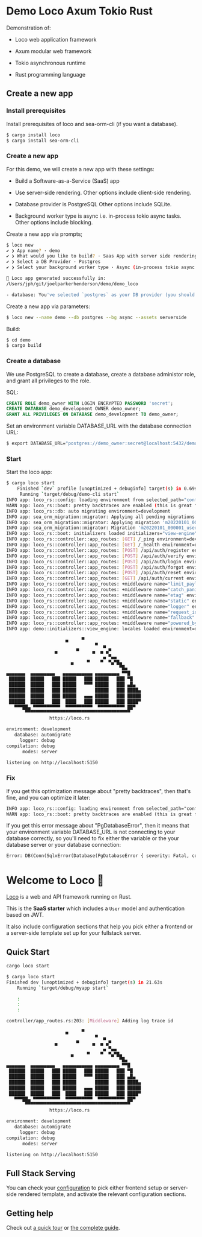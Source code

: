 # Demo Loco Axum Tokio Rust

Demonstration of:

* Loco web application framework

* Axum modular web framework

* Tokio asynchronous runtime

* Rust programming language


## Create a new app


### Install prerequisites

Install prerequisites of loco and sea-orm-cli (if you want a database).

```sh
$ cargo install loco
$ cargo install sea-orm-cli
```


### Create a new app

For this demo, we will create a new app with these settings:

* Build a Software-as-a-Service (SaaS) app

* Use server-side rendering. Other options include client-side rendering.

* Database provider is PostgreSQL Other options include SQLite.

* Background worker type is async i.e. in-process tokio async tasks. Other options include blocking.

Create a new app via prompts;

```sh
$ loco new
✔ ❯ App name? · demo
✔ ❯ What would you like to build? · Saas App with server side rendering
✔ ❯ Select a DB Provider · Postgres
✔ ❯ Select your background worker type · Async (in-process tokio async tasks)

🚂 Loco app generated successfully in:
/Users/jph/git/joelparkerhenderson/demo/demo_loco

- database: You've selected `postgres` as your DB provider (you should have a postgres instance to connect to)
```

Create a new app via parameters:

```sh
$ loco new --name demo --db postgres --bg async --assets serverside
```

Build:

```sh
$ cd demo
$ cargo build
```


### Create a database

We use PostgreSQL to create a database, create a database administor role, and grant all privileges to the role.

SQL:

```sql
CREATE ROLE demo_owner WITH LOGIN ENCRYPTED PASSWORD 'secret';
CREATE DATABASE demo_development OWNER demo_owner;
GRANT ALL PRIVILEGES ON DATABASE demo_development TO demo_owner;
```

Set an environment variable DATABASE_URL with the database connection URL:

```sh
$ export DATABASE_URL="postgres://demo_owner:secret@localhost:5432/demo_development"
```


### Start

Start the loco app:

```sh
$ cargo loco start
    Finished `dev` profile [unoptimized + debuginfo] target(s) in 0.69s
     Running `target/debug/demo-cli start`
INFO app: loco_rs::config: loading environment from selected_path="config/development.yaml" environment=development
WARN app: loco_rs::boot: pretty backtraces are enabled (this is great for development but has a runtime cost for production. disable with `logger.pretty_backtrace` in your config yaml) environment=development
INFO app: loco_rs::db: auto migrating environment=development
INFO app: sea_orm_migration::migrator: Applying all pending migrations environment=development
INFO app: sea_orm_migration::migrator: Applying migration 'm20220101_000001_users' environment=development
INFO app: sea_orm_migration::migrator: Migration 'm20220101_000001_users' has been applied environment=development
INFO app: loco_rs::boot: initializers loaded initializers="view-engine" environment=development
INFO app: loco_rs::controller::app_routes: [GET] /_ping environment=development
INFO app: loco_rs::controller::app_routes: [GET] /_health environment=development
INFO app: loco_rs::controller::app_routes: [POST] /api/auth/register environment=development
INFO app: loco_rs::controller::app_routes: [POST] /api/auth/verify environment=development
INFO app: loco_rs::controller::app_routes: [POST] /api/auth/login environment=development
INFO app: loco_rs::controller::app_routes: [POST] /api/auth/forgot environment=development
INFO app: loco_rs::controller::app_routes: [POST] /api/auth/reset environment=development
INFO app: loco_rs::controller::app_routes: [GET] /api/auth/current environment=development
INFO app: loco_rs::controller::app_routes: +middleware name="limit_payload" environment=development
INFO app: loco_rs::controller::app_routes: +middleware name="catch_panic" environment=development
INFO app: loco_rs::controller::app_routes: +middleware name="etag" environment=development
INFO app: loco_rs::controller::app_routes: +middleware name="static" environment=development
INFO app: loco_rs::controller::app_routes: +middleware name="logger" environment=development
INFO app: loco_rs::controller::app_routes: +middleware name="request_id" environment=development
INFO app: loco_rs::controller::app_routes: +middleware name="fallback" environment=development
INFO app: loco_rs::controller::app_routes: +middleware name="powered_by" environment=development
INFO app: demo::initializers::view_engine: locales loaded environment=development

                      ▄     ▀
                                 ▀  ▄
                  ▄       ▀     ▄  ▄ ▄▀
                                    ▄ ▀▄▄
                        ▄     ▀    ▀  ▀▄▀█▄
                                          ▀█▄
▄▄▄▄▄▄▄  ▄▄▄▄▄▄▄▄▄   ▄▄▄▄▄▄▄▄▄▄▄ ▄▄▄▄▄▄▄▄▄ ▀▀█
 ██████  █████   ███ █████   ███ █████   ███ ▀█
 ██████  █████   ███ █████   ▀▀▀ █████   ███ ▄█▄
 ██████  █████   ███ █████       █████   ███ ████▄
 ██████  █████   ███ █████   ▄▄▄ █████   ███ █████
 ██████  █████   ███  ████   ███ █████   ███ ████▀
   ▀▀▀██▄ ▀▀▀▀▀▀▀▀▀▀  ▀▀▀▀▀▀▀▀▀▀  ▀▀▀▀▀▀▀▀▀▀ ██▀
       ▀▀▀▀▀▀▀▀▀▀▀▀▀▀▀▀▀▀▀▀▀▀▀▀▀▀▀▀▀▀▀▀▀▀▀▀▀▀▀
                https://loco.rs

environment: development
   database: automigrate
     logger: debug
compilation: debug
      modes: server

listening on http://localhost:5150
```

### Fix

If you get this optimization message about "pretty backtraces", then that's fine, and you can optimize it later:

```txt
INFO app: loco_rs::config: loading environment from selected_path="config/development.yaml" environment=development
WARN app: loco_rs::boot: pretty backtraces are enabled (this is great for development but has a runtime cost for production. disable with `logger.pretty_backtrace` in your config yaml) environment=development
```

If you get this error message about "PgDatabaseError", then it means that your environment variable DATABASE_URL is not connecting to your database correctly, so you'll need to fix either the variable or the your database server or your database connection:

```txt
Error: DB(Conn(SqlxError(Database(PgDatabaseError { severity: Fatal, code: "28000", message: "role \"loco\" does not exist", detail: None, hint: None, position: None, where: None, schema: None, table: None, column: None, data_type: None, constraint: None, file: Some("miscinit.c"), line: Some(752), routine: Some("InitializeSessionUserId") }))))
```


# Welcome to Loco :train:

[Loco](https://loco.rs) is a web and API framework running on Rust.

This is the **SaaS starter** which includes a `User` model and authentication based on JWT.

It also include configuration sections that help you pick either a frontend or a server-side template set up for your fullstack server.


## Quick Start

```sh
cargo loco start
```

```sh
$ cargo loco start
Finished dev [unoptimized + debuginfo] target(s) in 21.63s
    Running `target/debug/myapp start`

    :
    :
    :

controller/app_routes.rs:203: [Middleware] Adding log trace id

                      ▄     ▀
                                 ▀  ▄
                  ▄       ▀     ▄  ▄ ▄▀
                                    ▄ ▀▄▄
                        ▄     ▀    ▀  ▀▄▀█▄
                                          ▀█▄
▄▄▄▄▄▄▄  ▄▄▄▄▄▄▄▄▄   ▄▄▄▄▄▄▄▄▄▄▄ ▄▄▄▄▄▄▄▄▄ ▀▀█
 ██████  █████   ███ █████   ███ █████   ███ ▀█
 ██████  █████   ███ █████   ▀▀▀ █████   ███ ▄█▄
 ██████  █████   ███ █████       █████   ███ ████▄
 ██████  █████   ███ █████   ▄▄▄ █████   ███ █████
 ██████  █████   ███  ████   ███ █████   ███ ████▀
   ▀▀▀██▄ ▀▀▀▀▀▀▀▀▀▀  ▀▀▀▀▀▀▀▀▀▀  ▀▀▀▀▀▀▀▀▀▀ ██▀
       ▀▀▀▀▀▀▀▀▀▀▀▀▀▀▀▀▀▀▀▀▀▀▀▀▀▀▀▀▀▀▀▀▀▀▀▀▀▀▀
                https://loco.rs

environment: development
   database: automigrate
     logger: debug
compilation: debug
      modes: server

listening on http://localhost:5150
```

## Full Stack Serving

You can check your [configuration](config/development.yaml) to pick either frontend setup or server-side rendered template, and activate the relevant configuration sections.


## Getting help

Check out [a quick tour](https://loco.rs/docs/getting-started/tour/) or [the complete guide](https://loco.rs/docs/getting-started/guide/).
